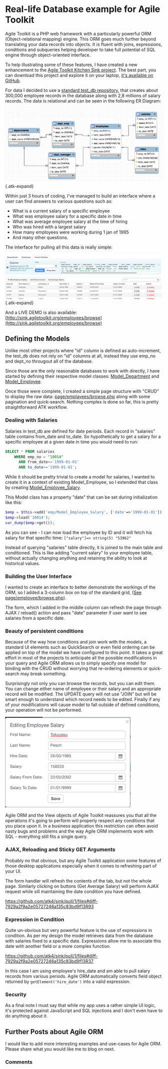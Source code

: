 # Real-life Database example for Agile Toolkit

Agile Toolkit is a PHP web framework with a particularly powerful ORM (Object-relational mapping) engine. This ORM goes much further beyond translating your data records into objects. It is fluent with joins, expressions, conditions and subqueries helping developer to take full potential of SQL engine through object-oriented interface.

To help illustrating some of these features, I have created a new enhancement to the [Agile Toolkit Kitchen Sink project](http://sink.agiletoolkit.org/). The best part, you can download this project and explore it on your laptop, [it's available on GitHub](https://github.com/atk4/sink).

For data I decided to use a [standard test_db repository](https://github.com/datacharmer/test_db), that creates about 300,000 employee records in the database along with 2,8 millions of salary records. The data is relational and can be seen in the following ER Diagram:

![image](blog-images/employees-db.png){.atk-expand}

Within just 3 hours of coding, I've managed to build an interface where a user can find answers to various questions such as:

 - What is a current salary of a specific employee
 - What was employee salary for a specific date in time
 - What was average employee salary at the time of hiring
 - Who was hired with a largest salary
 - How many employees were working during 1 jan of 1995
 - And many other questions.

The interface for pulling all this data is really simple:

![image](blog-images/employees-ui.png){.atk-expand}

And a LIVE DEMO is also available: [http://sink.agiletoolkit.org/employees/browse](http://sink.agiletoolkit.org/employees/browse)

## Defining the Models

Unlike most other projects where "id" column is defined as auto-increment, the test_db does not rely on "id" columns at all, instead they use emp_no and dept_no througout all of the database.

Since those are the only reasonable databases to work with directly, I have started by defining their respective model classes: [Model_Department](https://github.com/atk4/sink/pull/1/files#diff-9641f6e55c7e782cdbe38e414bf51443R1) and [Model_Employee](https://github.com/atk4/sink/pull/1/files#diff-82d9cbdf3be058742e05be41eecd2900R1).

Once those were complete, I created a simple page structure with "CRUD" to display the raw data: [page/emplayees/browse.php](https://github.com/atk4/sink/pull/1/files#diff-7929a2f9a2e05727246a135c83bd9f13R1) along with some pagination and quick-search. Nothing complex is done so far, this is pretty straightforward ATK workflow.

### Dealing with Salaries

Salaries in test_db are defined for date periods. Each record in "salaries" table contains from_date and to_date. So hypothetically to get a salary for a specific employee at a given date in time you would need to run:

``` sql
SELECT * FROM salaries
    WHERE emp_no = "10014"
      AND from_date<='1999-01-01'
      AND to_date>='1999-01-01';
```

While it should be pretty trivial to create a model for salaries, I wanted to create it in a context of existing Model_Employee, so I extended that class by creating [Model_Employee_Salary](https://github.com/atk4/sink/pull/1/files#diff-e22b4215d46b512e00450a5f61fde608R1).

This Model class has a property "date" that can be set during initialization like this:

``` php
$emp = $this->add('emp/Model_Employee_Salary', ['date'=>'1999-01-01']);
$emp->load('10014');
var_dump($emp->get());
```

As you can see - I can now load the employee by ID and it will fetch his salary for that specific time: `["salary"]=> string(5) "53962"`

Instead of querying "salaries" table directly, it is joined to the main table and conditioned. This is like adding "current salary" to your employee table, without actually changing anything and retaining the ability to look at historical values.

### Building the User Interface

I wanted to create an interface to better demonstrate the workings of the ORM, so I added a 3-column box on top of the standard grid, ([See page/employee/browse.php](https://github.com/atk4/sink/pull/1/files#diff-7929a2f9a2e05727246a135c83bd9f13R54)).

The form, which I added in the middle column can refresh the page through AJAX / reload() action and pass "date" parameter if user want to see salaries from a specific date.

### Beauty of persistent conditions

Because of the way how conditions and join work with the models, a standard UI elements such as QuickSearch or even field ordering can be applied on top of the model we have configured to this point. It takes a great effort in most of the projects to anticipate all the possible modifications in your query and Agile ORM allows us to simply specify one model for binding with the CRUD without worrying that re-ordering elements or quick-search may break something.

Surprisingly not only you can browse the records, but you can edit them. You can change either name of employee or their salary and an appropriate record will be modified. The UPDATE query will not use "JOIN" but will be smart enough to understand which record needs to be edited. Finally if any of your modifications will cause model to fall outside of defined conditions, your operation will not be performed.

![image](blog-images/employees-edit.png)

Agile ORM and the View objects of Agile Toolkit reassures you that all the operations it's going to perform will properly respect any conditions that you place upon it. In a business application this restriction can often avoid nasty bugs and problems and the way Agile ORM implements work with SQL - everything still fits a single query.

### AJAX, Reloading and Sticky GET Arguments

Probably no that obvious, but any Agile Toolkit application some features of those desktop applications especially when it comes to refreshing part of your UI.

The form handler will refresh the contents of the tab, but not the whole page. Similarly clicking on buttons (Get Average Salary) will perform AJAX request while sill maintaining the date condition you have defined.

https://github.com/atk4/sink/pull/1/files#diff-7929a2f9a2e05727246a135c83bd9f13R93

### Expression in Condition

Quite un-obvious but very powerful feature is the use of expressions in condition. As per my design the model retrieves data from the database with salaries fixed to a specific date. Expressions allow me to associate this date with another field or a more complex function.

https://github.com/atk4/sink/pull/1/files#diff-7929a2f9a2e05727246a135c83bd9f13R37

In this case I am using employee's hire_date and am able to pull salary records from various periods. Agile ORM automatically converts field object returned by `getElement('hire_date')` into a valid expression.

### Security

As a final note I must say that while my app uses a rather simple UI logic, it's protected against JavaScript and SQL injections and I don't even have to do anything about it.


## Further Posts about Agile ORM


I would like to add more interesting examples and use-cases for Agile ORM. Please share what you would like me to blog on next.


### Comments

<div id="disqus_thread"></div>
<script>
(function() {
var d = document, s = d.createElement('script');

s.src = '//nearlyguru.disqus.com/embed.js';

s.setAttribute('data-timestamp', +new Date());
(d.head || d.body).appendChild(s);
})();
</script>
